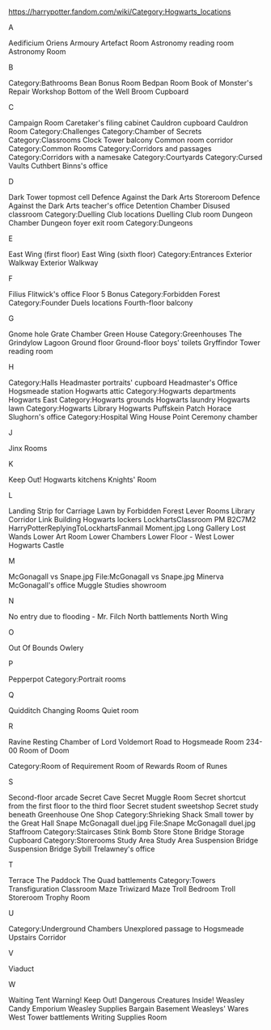 https://harrypotter.fandom.com/wiki/Category:Hogwarts_locations

A

Aedificium Oriens
Armoury
Artefact Room
Astronomy reading room
Astronomy Room

B

Category:Bathrooms
Bean Bonus Room
Bedpan Room
Book of Monster's Repair Workshop
Bottom of the Well
Broom Cupboard

C

Campaign Room
Caretaker's filing cabinet
Cauldron cupboard
Cauldron Room
Category:Challenges
Category:Chamber of Secrets
Category:Classrooms
Clock Tower balcony
Common room corridor
Category:Common Rooms
Category:Corridors and passages
Category:Corridors with a namesake
Category:Courtyards
Category:Cursed Vaults
Cuthbert Binns's office

D

Dark Tower topmost cell
Defence Against the Dark Arts Storeroom
Defence Against the Dark Arts teacher's office
Detention Chamber
Disused classroom
Category:Duelling Club locations
Duelling Club room
Dungeon Chamber
Dungeon foyer exit room
Category:Dungeons

E

East Wing (first floor)
East Wing (sixth floor)
Category:Entrances
Exterior Walkway
Exterior Walkway

F

Filius Flitwick's office
Floor 5 Bonus
Category:Forbidden Forest
Category:Founder Duels locations
Fourth-floor balcony

G

Gnome hole
Grate Chamber
Green House
Category:Greenhouses
The Grindylow Lagoon
Ground floor
Ground-floor boys' toilets
Gryffindor Tower reading room

H

Category:Halls
Headmaster portraits' cupboard
Headmaster's Office
Hogsmeade station
Hogwarts attic
Category:Hogwarts departments
Hogwarts East
Category:Hogwarts grounds
Hogwarts laundry
Hogwarts lawn
Category:Hogwarts Library
Hogwarts Puffskein Patch
Horace Slughorn's office
Category:Hospital Wing
House Point Ceremony chamber

J

Jinx Rooms

K

Keep Out!
Hogwarts kitchens
Knights' Room

L

Landing Strip for Carriage
Lawn by Forbidden Forest
Lever Rooms
Library Corridor
Link Building
Hogwarts lockers
LockhartsClassroom PM B2C7M2 HarryPotterReplyingToLockhartsFanmail Moment.jpg
Long Gallery
Lost Wands
Lower Art Room
Lower Chambers
Lower Floor - West
Lower Hogwarts Castle

M

McGonagall vs Snape.jpg
File:McGonagall vs Snape.jpg
Minerva McGonagall's office
Muggle Studies showroom

N

No entry due to flooding - Mr. Filch
North battlements
North Wing

O

Out Of Bounds
Owlery

P

Pepperpot
Category:Portrait rooms

Q

Quidditch Changing Rooms
Quiet room

R

Ravine
Resting Chamber of Lord Voldemort
Road to Hogsmeade
Room 234-00
Room of Doom

Category:Room of Requirement
Room of Rewards
Room of Runes

S

Second-floor arcade
Secret Cave
Secret Muggle Room
Secret shortcut from the first floor to the third floor
Secret student sweetshop
Secret study beneath Greenhouse One
Shop
Category:Shrieking Shack
Small tower by the Great Hall
Snape McGonagall duel.jpg
File:Snape McGonagall duel.jpg
Staffroom
Category:Staircases
Stink Bomb Store
Stone Bridge
Storage Cupboard
Category:Storerooms
Study Area
Study Area
Suspension Bridge
Suspension Bridge
Sybill Trelawney's office

T

Terrace
The Paddock
The Quad battlements
Category:Towers
Transfiguration Classroom Maze
Triwizard Maze
Troll Bedroom
Troll Storeroom
Trophy Room

U

Category:Underground Chambers
Unexplored passage to Hogsmeade
Upstairs Corridor

V

Viaduct

W

Waiting Tent
Warning! Keep Out! Dangerous Creatures Inside!
Weasley Candy Emporium
Weasley Supplies Bargain Basement
Weasleys' Wares
West Tower battlements
Writing Supplies Room